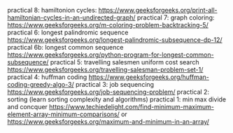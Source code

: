 practical 8: hamiltonion cycles: https://www.geeksforgeeks.org/print-all-hamiltonian-cycles-in-an-undirected-graph/
practical 7: graph coloring: https://www.geeksforgeeks.org/m-coloring-problem-backtracking-5/
practical 6: longest palindromic sequence https://www.geeksforgeeks.org/longest-palindromic-subsequence-dp-12/
practical 6b: longest common sequence https://www.geeksforgeeks.org/python-program-for-longest-common-subsequence/
practical 5: travelling salesmen uniform cost search https://www.geeksforgeeks.org/travelling-salesman-problem-set-1/
practical 4: huffman coding https://www.geeksforgeeks.org/huffman-coding-greedy-algo-3/
practical 3: job sequencing https://www.geeksforgeeks.org/job-sequencing-problem/
practical 2: sorting (learn sorting complexity and algorithms)
practical 1: min max divide and concquer https://www.techiedelight.com/find-minimum-maximum-element-array-minimum-comparisons/ or https://www.geeksforgeeks.org/maximum-and-minimum-in-an-array/